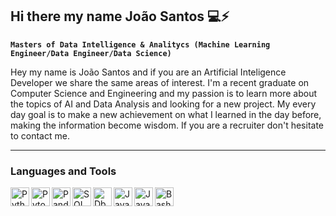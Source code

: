 ## Hi there my name João Santos 💻⚡
**`Masters of Data Intelligence & Analitycs (Machine Learning Engineer/Data Engineer/Data Science)`**

Hey my name is João Santos and if you are an Artificial Inteligence Developer we share the same areas of interest.
I'm a recent graduate on Computer Science and Engineering and my passion is to learn more about the topics of AI and Data Analysis and looking for a new project.
My every day goal is to make a new achievement on what I learned in the day before, making the information become wisdom.
If you are a recruiter don't hesitate to contact me.

---

### Languages and Tools
<img align="left" alt="Python" width="30px" src="https://cdn.jsdelivr.net/gh/devicons/devicon/icons/python/python-plain.svg" style="max-width: 100%;" >
<img align="left" alt="Pytorch" width="30px" src="https://cdn.jsdelivr.net/gh/devicons/devicon@latest/icons/pytorch/pytorch-original.svg" />
<img align="left" alt="Pandas" width="30px" src="https://cdn.jsdelivr.net/gh/devicons/devicon@latest/icons/pandas/pandas-plain-wordmark.svg" >
<img align="left" alt="SQL" width="30px" src="https://cdn.jsdelivr.net/gh/devicons/devicon@latest/icons/azuresqldatabase/azuresqldatabase-original.svg">
<img align="left" alt="Dbeaver" width="30px" src="https://cdn.jsdelivr.net/gh/devicons/devicon@latest/icons/dbeaver/dbeaver-original.svg" />
<img align="left" alt="JavaScript" width="30px" src="https://cdn.jsdelivr.net/gh/devicons/devicon/icons/javascript/javascript-plain.svg" style="max-width: 100%;">
<img align="left" alt="JavaScript" width="30px" src="https://cdn.jsdelivr.net/gh/devicons/devicon@latest/icons/php/php-plain.svg" />
<img align="left" alt="Bash" width="30px" src="https://cdn.jsdelivr.net/gh/devicons/devicon/icons/bash/bash-original.svg" style="max-width: 100%;">


<!--
**jsantooss/jsantooss** is a ✨ _special_ ✨ repository because its `README.md` (this file) appears on your GitHub profile.

Here are some ideas to get you started:

- 🔭 I’m currently working on ...
- 🌱 I’m currently learning ...
- 👯 I’m looking to collaborate on ...
- 🤔 I’m looking for help with ...
- 💬 Ask me about ...
- 📫 How to reach me: ...
- 😄 Pronouns: ...
- ⚡ Fun fact: ...
-->

